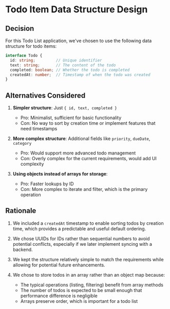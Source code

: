 # Todo Item Data Structure Design

## Decision

For this Todo List application, we've chosen to use the following data structure for todo items:

```typescript
interface Todo {
  id: string;         // Unique identifier
  text: string;       // The content of the todo
  completed: boolean; // Whether the todo is completed
  createdAt: number;  // Timestamp of when the todo was created
}
```

## Alternatives Considered

1. **Simpler structure**: Just `{ id, text, completed }`
   - Pro: Minimalist, sufficient for basic functionality
   - Con: No way to sort by creation time or implement features that need timestamps

2. **More complex structure**: Additional fields like `priority`, `dueDate`, `category`
   - Pro: Would support more advanced todo management
   - Con: Overly complex for the current requirements, would add UI complexity

3. **Using objects instead of arrays for storage**:
   - Pro: Faster lookups by ID
   - Con: More complex to iterate and filter, which is the primary operation

## Rationale

1. We included a `createdAt` timestamp to enable sorting todos by creation time, which provides a predictable and useful default ordering.

2. We chose UUIDs for IDs rather than sequential numbers to avoid potential conflicts, especially if we later implement syncing with a backend.

3. We kept the structure relatively simple to match the requirements while allowing for potential future enhancements.

4. We chose to store todos in an array rather than an object map because:
   - The typical operations (listing, filtering) benefit from array methods
   - The number of todos is expected to be small enough that performance difference is negligible
   - Arrays preserve order, which is important for a todo list